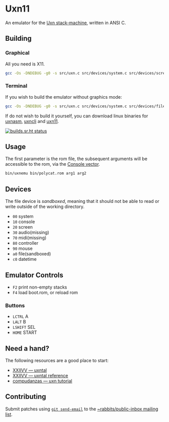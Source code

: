 # Uxn11

An emulator for the [Uxn stack-machine](https://wiki.xxiivv.com/site/uxn.html), written in ANSI C. 

## Building 

### Graphical

All you need is X11.

```sh
gcc -Os -DNDEBUG -g0 -s src/uxn.c src/devices/system.c src/devices/screen.c src/devices/controller.c src/devices/mouse.c src/devices/file.c src/devices/datetime.c src/uxn11.c -o bin/uxn11 -lX11
```

### Terminal

If you wish to build the emulator without graphics mode:

```sh
gcc -Os -DNDEBUG -g0 -s src/uxn.c src/devices/system.c src/devices/file.c src/devices/datetime.c src/uxncli.c -o bin/uxncli
```

If do not wish to build it yourself, you can download linux binaries for [uxnasm](https://rabbits.srht.site/uxn11/bin/uxnasm), [uxncli](https://rabbits.srht.site/uxn11/bin/uxncli) and [uxn11](https://rabbits.srht.site/uxn11/bin/uxn11).

[![builds.sr.ht status](https://builds.sr.ht/~rabbits/uxn11.svg)](https://builds.sr.ht/~rabbits/uxn11?)

## Usage

The first parameter is the rom file, the subsequent arguments will be accessible to the rom, via the [Console vector](https://wiki.xxiivv.com/site/varvara.html#console).

```sh
bin/uxnemu bin/polycat.rom arg1 arg2
```

## Devices

The file device is _sandboxed_, meaning that it should not be able to read or write outside of the working directory.

- `00` system
- `10` console
- `20` screen
- `30` audio(missing)
- `70` midi(missing)
- `80` controller
- `90` mouse
- `a0` file(sandboxed)
- `c0` datetime

## Emulator Controls

- `F2` print non-empty stacks
- `F4` load boot.rom, or reload rom

### Buttons

- `LCTRL` A
- `LALT` B
- `LSHIFT` SEL 
- `HOME` START

## Need a hand?

The following resources are a good place to start:

* [XXIIVV — uxntal](https://wiki.xxiivv.com/site/uxntal.html)
* [XXIIVV — uxntal reference](https://wiki.xxiivv.com/site/uxntal_reference.html)
* [compudanzas — uxn tutorial](https://compudanzas.net/uxn_tutorial.html)

## Contributing

Submit patches using [`git send-email`](https://git-send-email.io/) to the [~rabbits/public-inbox mailing list](https://lists.sr.ht/~rabbits/public-inbox).
